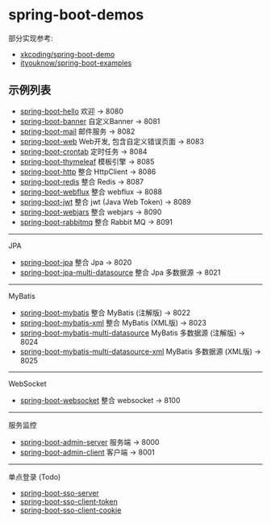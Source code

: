 # spring-boot-demos

部分实现参考:

- [xkcoding/spring-boot-demo](https://github.com/xkcoding/spring-boot-demo)
- [ityouknow/spring-boot-examples](https://gitee.com/ityouknow/spring-boot-examples)

## 示例列表

- [spring-boot-hello]() 欢迎  ->  8080
- [spring-boot-banner]() 自定义Banner  ->  8081
- [spring-boot-mail]() 邮件服务  ->  8082
- [spring-boot-web]() Web开发, 包含自定义错误页面  ->  8083
- [spring-boot-crontab]() 定时任务  ->  8084
- [spring-boot-thymeleaf]() 模板引擎  ->  8085
- [spring-boot-http]() 整合 HttpClient  ->  8086
- [spring-boot-redis]() 整合 Redis  ->  8087
- [spring-boot-webflux]() 整合 webflux  ->  8088
- [spring-boot-jwt]() 整合 jwt (Java Web Token)  ->  8089
- [spring-boot-webjars]() 整合 webjars  ->  8090
- [spring-boot-rabbitmq]() 整合 Rabbit MQ  -> 8091

---

JPA

- [spring-boot-jpa]() 整合 Jpa  ->  8020
- [spring-boot-jpa-multi-datasource]() 整合 Jpa 多数据源  ->  8021

---

MyBatis

- [spring-boot-mybatis]() 整合 MyBatis (注解版) ->  8022
- [spring-boot-mybatis-xml]() 整合 MyBatis (XML版)  ->  8023
- [spring-boot-mybatis-multi-datasource]() MyBatis 多数据源 (注解版)  ->  8024
- [spring-boot-mybatis-multi-datasource-xml]() MyBatis 多数据源 (XML版)  ->  8025

---

WebSocket

- [spring-boot-websocket]() 整合 websocket  -> 8100

---

服务监控

- [spring-boot-admin-server]() 服务端  ->  8000
- [spring-boot-admin-client]() 客户端  ->  8001

---

单点登录 (Todo)

- [spring-boot-sso-server]()
- [spring-boot-sso-client-token]()
- [spring-boot-sso-client-cookie]()

